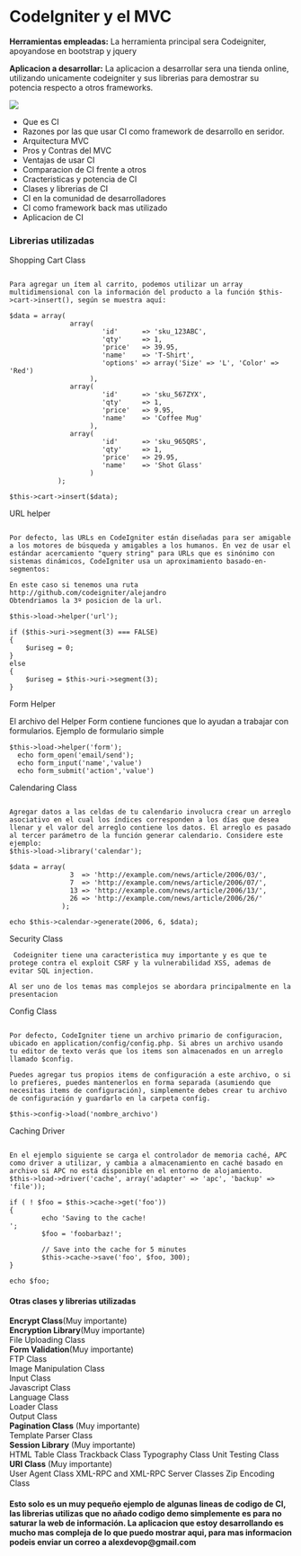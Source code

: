 <h1>CodeIgniter y el MVC</h1>


<p><b>Herramientas empleadas:</b> La herramienta principal sera Codeigniter, apoyandose en bootstrap y jquery</p>


<p><b>Aplicacion a desarrollar:</b> La aplicacion a desarrollar sera una tienda online, utilizando unicamente codeigniter y sus librerias para demostrar su potencia respecto a otros frameworks.</p>

<img src="http://blog.collectivecloudperu.com/wp-content/uploads/2015/04/111.png">

<ul>
  <li>Que es CI</li>
  <li>Razones por las que usar CI como framework de desarrollo en seridor.</li>
  <li>Arquitectura MVC</li>
  <li>Pros y Contras del MVC</li>
  <li>Ventajas de usar CI</li>
  <li>Comparacion de CI frente a otros</li>
  <li>Cracteristicas y potencia de CI</li>
  <li>Clases y librerias de CI</li>
  <li>CI en la comunidad de desarrolladores</li>
  <li>CI como framework back mas utilizado</li>
  <li>Aplicacion de CI</li>
</ul>

<h3>Librerias utilizadas</h3>

Shopping Cart Class

<pre><code>
Para agregar un ítem al carrito, podemos utilizar un array multidimensional con la información del producto a la función $this- >cart->insert(), según se muestra aquí:

$data = array(
               array(
                       'id'      => 'sku_123ABC',
                       'qty'     => 1,
                       'price'   => 39.95,
                       'name'    => 'T-Shirt',
                       'options' => array('Size' => 'L', 'Color' => 'Red')
                    ),
               array(
                       'id'      => 'sku_567ZYX',
                       'qty'     => 1,
                       'price'   => 9.95,
                       'name'    => 'Coffee Mug'
                    ),
               array(
                       'id'      => 'sku_965QRS',
                       'qty'     => 1,
                       'price'   => 29.95,
                       'name'    => 'Shot Glass'
                    )
            );

$this->cart->insert($data);
</code></pre>


URL helper
<pre><code>
Por defecto, las URLs en CodeIgniter están diseñadas para ser amigable a los motores de búsqueda y amigables a los humanos. En vez de usar el estándar acercamiento "query string" para URLs que es sinónimo con sistemas dinámicos, CodeIgniter usa un aproximamiento basado-en-segmentos:

En este caso si tenemos una ruta http://github.com/codeigniter/alejandro
Obtendriamos la 3º posicion de la url.

$this->load->helper('url');

if ($this->uri->segment(3) === FALSE)
{
    $uriseg = 0;
}
else
{
    $uriseg = $this->uri->segment(3);
}
</code></pre>

Form Helper

El archivo del Helper Form contiene funciones que lo ayudan a trabajar con formularios. Ejemplo de formulario simple

<pre><code>$this->load->helper('form');
  echo form_open('email/send');
  echo form_input('name','value')
  echo form_submit('action','value')
</pre></code>


Calendaring Class

<pre><code>
Agregar datos a las celdas de tu calendario involucra crear un arreglo asociativo en el cual los índices corresponden a los días que desea llenar y el valor del arreglo contiene los datos. El arreglo es pasado al tercer parámetro de la función generar calendario. Considere este ejemplo:
$this->load->library('calendar');

$data = array(
               3  => 'http://example.com/news/article/2006/03/',
               7  => 'http://example.com/news/article/2006/07/',
               13 => 'http://example.com/news/article/2006/13/',
               26 => 'http://example.com/news/article/2006/26/'
             );

echo $this->calendar->generate(2006, 6, $data);
</code></pre>


Security Class

<pre><code> Codeigniter tiene una caracteristica muy importante y es que te protege contra el exploit CSRF y la vulnerabilidad XSS, ademas de evitar SQL injection.

Al ser uno de los temas mas complejos se abordara principalmente en la presentacion</pre></code>




Config Class


<pre><code>
Por defecto, CodeIgniter tiene un archivo primario de configuracion, ubicado en application/config/config.php. Si abres un archivo usando tu editor de texto verás que los items son almacenados en un arreglo llamado $config.

Puedes agregar tus propios items de configuración a este archivo, o si lo prefieres, puedes mantenerlos en forma separada (asumiendo que necesitas items de configuración), simplemente debes crear tu archivo de configuración y guardarlo en la carpeta config.

$this->config->load('nombre_archivo')</pre></code>

Caching Driver

<pre><code>
En el ejemplo siguiente se carga el controlador de memoria caché, APC como driver a utilizar, y cambia a almacenamiento en caché basado en archivo si APC no está disponible en el entorno de alojamiento.
$this->load->driver('cache', array('adapter' => 'apc', 'backup' => 'file'));

if ( ! $foo = $this->cache->get('foo'))
{
        echo 'Saving to the cache!<br />';
        $foo = 'foobarbaz!';

        // Save into the cache for 5 minutes
        $this->cache->save('foo', $foo, 300);
}

echo $foo;
</code></pre>

<h4>Otras clases y librerias utilizadas</h4>

<b>Encrypt Class</b>(Muy importante)<br>
<b>Encryption Library</b>(Muy importante)<br>
File Uploading Class<br>
<b>Form Validation</b>(Muy importante)<br>
FTP Class<br>
Image Manipulation Class<br>
Input Class<br>
Javascript Class<br>
Language Class<br>
Loader Class<br>
Output Class<br>
<b>Pagination Class</b> (Muy importante)<br>
Template Parser Class<br>
<b>Session Library</b> (Muy importante)<br>
HTML Table Class
Trackback Class
Typography Class
Unit Testing Class
<b>URI Class</b> (Muy importante)<br>
User Agent Class
XML-RPC and XML-RPC Server Classes
Zip Encoding Class

<h4>Esto solo es un muy pequeño ejemplo de algunas lineas de codigo de CI, las librerias utilizas que no añado codigo demo simplemente es para no saturar la web de información. La aplicacion que estoy desarrollando es mucho mas compleja de lo que puedo mostrar aqui, para mas informacion podeis enviar un correo a alexdevop@gmail.com</h4>
